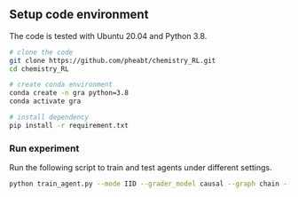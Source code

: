 ## Setup code environment

The code is tested with Ubuntu 20.04 and Python 3.8.

```bash
# clone the code
git clone https://github.com/pheabt/chemistry_RL.git
cd chemistry_RL

# create conda environment
conda create -n gra python=3.8
conda activate gra

# install dependency
pip install -r requirement.txt
```

### Run experiment

Run the following script to train and test agents under different settings.

```bash
python train_agent.py --mode IID --grader_model causal --graph chain --exp_name test
```
